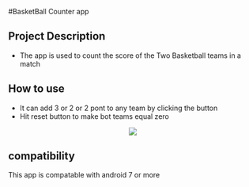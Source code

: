 #BasketBall Counter app


## Project Description 

- The app is used to count the score of the Two Basketball teams in a match  

## How to use 
- It can add 3 or 2 or 2 pont to any team by clicking the button 
- Hit reset button to make bot teams equal zero

<p align="center">
  <img src="https://user-images.githubusercontent.com/99073523/189558673-233542fd-3ed5-432b-b8d1-b839ba9f729c.gif"/>
</p>

## compatibility

This app is compatable with android 7 or more 
